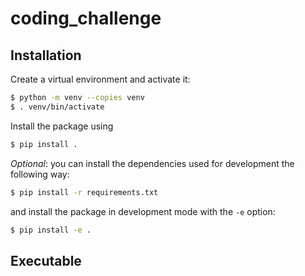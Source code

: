 # coding_challenge


Installation
------------

Create a virtual environment and activate it:
```bash
$ python -m venv --copies venv
$ . venv/bin/activate
```

Install the package using
```bash
$ pip install .
```

*Optional*: you can install the dependencies used for development the following way:
```bash
$ pip install -r requirements.txt
```
and install the package in development mode with the `-e` option:
```bash
$ pip install -e .
```

Executable
----------
